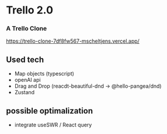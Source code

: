 # Trello 2.0

### A Trello Clone

https://trello-clone-7df8fw567-mscheltjens.vercel.app/

## Used tech

- Map objects (typescript)
- openAI api
- Drag and Drop (reacdt-beautiful-dnd -> @hello-pangea/dnd)
- Zustand

## possible optimalization

- integrate useSWR / React query

